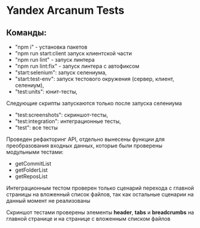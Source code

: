 # Yandex Arcanum Tests

## Команды:

- "npm i" - установка пакетов
- "npm run start:client запуск клиентской части
- "npm run lint" - запуск линтера
- "npm run lint:fix" - запуск линтера с автофиксом
- "start:selenium": запуск селениума,
- "start:test-env": запуск тестового окружения (сервер, клиент, селениум),
- "test:units": юнит-тесты,

Следующие скрипты запускаются только после запуска селениума

- "test:screenshots": скриншот-тесты,
- "test:integration": интеграционные тесты,
- "test": все тесты

Проведен рефакторинг API, отдельно вынесены функции для преобразования входных данных, которые были проверены модульными тестами:

- getCommitList
- getFolderList
- getReposList

Интеграционным тестом проверен только сценарий перехода с главной страницы на вложенный список файлов, так как остальные сценарии на данный момент не реализованы

Скриншот тестами проверены элементы **header**, **tabs** и **breadcrumbs** на главной странице и на странице с вложенным списком файлов